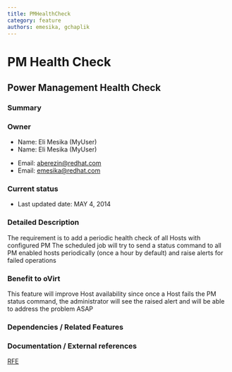 ```yaml
---
title: PMHealthCheck
category: feature
authors: emesika, gchaplik
---
```


# PM Health Check

## Power Management Health Check

### Summary

### Owner

*   Name: Eli Mesika (MyUser)
*   Name: Eli Mesika (MyUser)

<!-- -->

*   Email: aberezin@redhat.com
*   Email: emesika@redhat.com

### Current status

*   Last updated date: MAY 4, 2014

### Detailed Description

The requirement is to add a periodic health check of all Hosts with configured PM
The scheduled job will try to send a status command to all PM enabled hosts periodically (once a hour by default) and raise alerts for failed operations

### Benefit to oVirt

This feature will improve Host availability since once a Host fails the PM status command, the administrator will see the raised alert and will be able to address the problem ASAP

### Dependencies / Related Features

### Documentation / External references

[RFE](https://bugzilla.redhat.com/show_bug.cgi?id=1090800%20)




